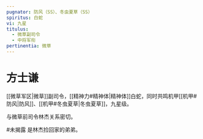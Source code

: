 ```yaml
---
pugnator: 防风（SS）、冬虫夏草（SS）
spiritus: 白蛇
vi: 九星
titulus:
  - 微草副司令
  - 中将军衔
pertinentia: 微草
---
```


# 方士谦

[[微草军区|微草]]副司令，[[精神力#精神体|精神体]]白蛇，同时共鸣机甲[[机甲#防风|防风]]、[[机甲#冬虫夏草|冬虫夏草]]，九星级。

与微草前司令林杰关系密切。

#未揭露 是林杰捡回家的弟弟。
